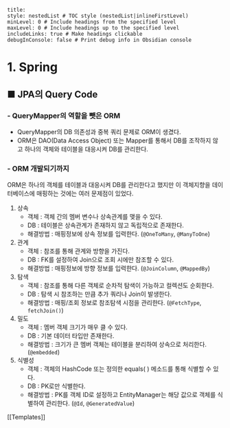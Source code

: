 ```table-of-contents
title: 
style: nestedList # TOC style (nestedList|inlineFirstLevel)
minLevel: 0 # Include headings from the specified level
maxLevel: 0 # Include headings up to the specified level
includeLinks: true # Make headings clickable
debugInConsole: false # Print debug info in Obsidian console
```

# 1. Spring
## ■ JPA의 Query Code

### - QueryMapper의 역할을 뺏은 ORM
- QueryMapper의 DB 의존성과 중복 쿼리 문제로 ORM이 생겼다.
- ORM은 DAO(Data Access Object) 또는 Mapper를 통해서 DB를 조작하지 않고 하나의 객체와 테이블을 대응시켜 DB를 관리한다.

### - ORM 개발되기까지
ORM은 하나의 객체를 테이블과 대응시켜 DB를 관리한다고 했지만 이 객체지향을 데이터베이스에 매핑하는 것에는 여러 문제점이 있었다.
1. 상속
     - 객체 : 객체 간의 멤버 변수나 상속관계를 맺을 수 있다.
     - DB : 테이블은 상속관계가 존재하지 않고 독립적으로 존재한다.
     - 해결방법 : 매핑정보에 상속 정보를 입력한다. (`@OneToMany`, `@ManyToOne`)
2. 관계
     - 객체 : 참조를 통해 관계와 방향을 가진다.
     - DB : FK를 설정하여 Join으로 조회 시에만 참조할 수 있다.
     - 해결방법 : 매핑정보에 방향 정보를 입력한다. (`@JoinColumn`, `@MappedBy`)
3. 탐색
     - 객체 : 참조를 통해 다른 객체로 순차적 탐색이 가능하고 컬렉션도 순회한다.
     - DB : 탐색 시 참조하는 만큼 추가 쿼리나 Join이 발생한다.
     - 해결방법 : 매핑/조회 정보로 참조탐색 시점을 관리한다. (`@FetchType`, `fetchJoin()`)
4. 밀도
     - 객체 : 멤버 객체 크기가 매우 클 수 있다.
     - DB : 기본 데이터 타입만 존재한다.
     - 해결방법 : 크기가 큰 멤버 객체는 테이블을 분리하여 상속으로 처리한다. (`@embedded`)
5. 식별성
     - 객체 : 객체의 HashCode 또는 정의한 equals( ) 메소드를 통해 식별할 수 있다.
     - DB : PK로만 식별한다.
     - 해결방법 : PK를 객체 ID로 설정하고 EntityManager는 해당 값으로 객체를 식별하여 관리한다. (`@Id`, `@GeneratedValue`)






[[Templates]]
